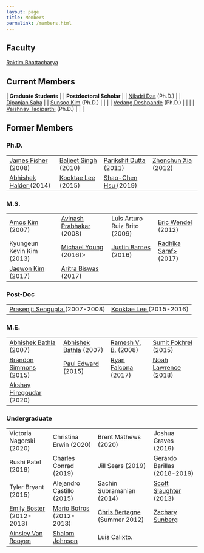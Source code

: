 ```yaml
---
layout: page
title: Members
permalink: /members.html
---
```


## Faculty

[Raktim Bhattacharya](http://engineering.tamu.edu/aerospace/people/rbhattacharya)
<!--- [Full CV](/pdfs/raktim-cv.pdf) -->

## Current Members

| **Graduate Students** | | **Postdoctoral Scholar** | 
| [Niladri Das](https://www.linkedin.com/in/niladri-das) (Ph.D.) | | [Dipanjan Saha](http://linkedin.com/in/dipanjan-saha-37b53829) |
| [Sunsoo Kim](https://www.linkedin.com/in/sunsoo-kim-1222a511b) (Ph.D.)   | | |
| [Vedang Deshpande](https://www.linkedin.com/in/vedang-deshpande) (Ph.D.) | | |
| [Vaishnav Tadiparthi](https://www.linkedin.com/in/vaishnav-tadiparthi-0453b923) (Ph.D.) | | | 

## Former Members
### Ph.D.
<table>
  <tr>
    <td><a href="https://www.linkedin.com/in/james-fisher-0ba9798b">James Fisher</a> (2008)</td>
    <td><a href="https://www.linkedin.com/in/baljeet-singh-9039b818">Baljeet Singh</a> (2010)</td>
    <td><a href ="https://www.linkedin.com/in/parikshit-dutta-7a862b13"> Parikshit Dutta </a> (2011)
    <td><a href ="http://www.linkedin.com/pub/zhenchun-xia/10/633/129"> Zhenchun Xia </a> (2012)</td>
  </tr>
    <tr>
    <td><a href = "https://www.abhishekhalder.org">Abhishek Halder </a> (2014)</td>
    <td><a href ="https://sites.google.com/view/kooktaelee"> Kooktae Lee </a> (2015)</td>
     <td><a href ="https://www.linkedin.com/in/shaochenhsu"> Shao-Chen Hsu </a> (2019)</td>
    </tr>
</table>

### M.S.
<table>
  <tr>
    <td><a href="http://www.linkedin.com/pub/amos-kim/2b/63a/69"> Amos Kim</a> (2007) </td> 
    <td><a href="http://www.linkedin.com/pub/avinash-prabhakar/4/3b3/464"> Avinash Prabhakar</a> (2008) </td> 
    <td>Luis Arturo Ruiz Brito (2009)</td>
    <td><a href="http://www.linkedin.com/in/ericdbw">Eric Wendel </a> (2012)</td>
  </tr>
    <tr>
     <td>Kyungeun Kevin Kim (2013)</td>
     <td><a href = "http://www.linkedin.com/pub/michael-young/76/119/738?trk=pub-pbmap">Michael Young</a> (2016)></td>
     <td><a href = "https://www.linkedin.com/in/justinbarnes2013">Justin Barnes</a> (2016) </td>
     <td><a href = "https://in.linkedin.com/in/radhika-saraf-93232498">Radhika Saraf></a> (2017) </td>
    </tr>
    <tr>
    <td><a href = "https://www.linkedin.com/in/jwkim8804">Jaewon Kim</a> (2017) </td>
    <td><a href = "https://www.linkedin.com/in/aritrabiswas">Aritra Biswas</a> (2017)</td>
    </tr>
</table>

### Post-Doc
<table>
<tr>
<td> <a href = "http://www.linkedin.com/in/prasenjitsengupta">Prasenjit Sengupta </a> (2007-2008)</td>
<td> <a href = "https://sites.google.com/view/kooktaelee">Kooktae Lee </a> (2015-2016)</td>
</tr>
</table>


### M.E.
<table>
<tr>
<td><a href="https://www.linkedin.com/in/abhishekbathla">Abhishek Bathla </a>  (2007) </td> 
<td><a href="https://www.linkedin.com/in/abhishekbathla">Abhishek Bathla</a> (2007)   </td>
<td><a href="https://www.linkedin.com/in/vbramesh">Ramesh V. B.</a> (2008) </td>
<td><a href="https://www.linkedin.com/in/sumit-pokhrel-a60a7a66">Sumit Pokhrel</a> (2015)</td>
</tr>
<tr>
<td><a href="https://www.linkedin.com/in/brandon-simmons-928637b2">Brandon Simmons</a> (2015)</td>
<td><a href="https://www.linkedin.com/in/pauldedward">Paul Edward</a> (2015) </td>
<td><a href="https://www.linkedin.com/in/ryan-falcona-952316146/">Ryan Falcona</a> (2017)</td>
<td><a href="https://www.linkedin.com/in/noah-lawrence-abab34171">Noah Lawrence</a> (2018)</td>
</tr>
<tr>
<td><a href="https://www.linkedin.com/in/akshay-hiregoudar/">Akshay Hiregoudar</a> (2020)</td>
</tr>
</table>

### Undergraduate 
<table>
<tr>
      <td>Victoria Nagorski (2020)</td>
      <td>Christina Erwin (2020)</td>
      <td>Brent Mathews (2020)</td>
      <td>Joshua Graves (2019)</td>
    </tr>
    <tr>
      <td>Rushi Patel (2019)</td>
      <td>Charles Conrad (2019)</td>
      <td>Jill Sears (2019)</td>
      <td>Gerardo Barillas (2018-2019)</td>
    </tr>
    <tr>
      <td>Tyler Bryant (2015)</td>
      <td>Alejandro Castillo (2015)</td>
      <td>Sachin Subramanian (2014)</td>
      <td><a href="http://www.linkedin.com/pub/scott-slaughter/31/4a9/ba0">Scott Slaughter</a> (2013)</td>
    </tr>
    <tr>
      <td><a href="http://www.linkedin.com/pub/emily-boster/80/183/b89">Emily Boster</a> (2012-2013)</td>
      <td><a href="http://www.linkedin.com/pub/mario-botros/51/6b2/559">Mario Botros</a> (2012-2013)</td>
      <td><a href="http://www.linkedin.com/pub/christopher-bertagne/63/2b9/711">Chris Bertagne</a> (Summer 2012)</td>
      <td><a href="http://www.linkedin.com/pub/zachary-sunberg/24/669/540">Zachary Sunberg</a></td>
    </tr>
    <tr>
      <td><a href="http://www.linkedin.com/pub/ainsley-van-rooyen/32/59b/715">Ainsley Van Rooyen</a></td>
      <td><a href="http://www.linkedin.com/pub/shalom-johnson/25/135/55">Shalom Johnson</a></td>
      <td>Luis Calixto.</td>
      <td> </td>
    </tr>
</table>
